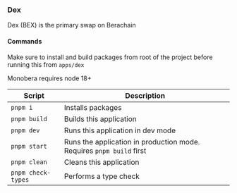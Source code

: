 ### Dex

Dex (BEX) is the primary swap on Berachain

#### Commands 

Make sure to install and build packages from root of the project before running this from `apps/dex`

Monobera requires node 18+

| Script             | Description                                                          |
| ------------------ | -------------------------------------------------------------------- |
| `pnpm i`           | Installs packages                                                    |
| `pnpm build`       | Builds this application                                              |
| `pnpm dev`         | Runs this application in dev mode                                    |
| `pnpm start`       | Runs the application in production mode. Requires `pnpm build` first |
| `pnpm clean`       | Cleans this application                                              |
| `pnpm check-types` | Performs a type check                                                |
